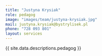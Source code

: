 ```yaml
---
title: "Justyna Krysiak"
role: pedagog
image: "images/team/justyna-krysiak.jpg"
mail: justyna.krysiak@bystrylisek.pl
phone: "728 093 801"
layout: services
---
```


{{ site.data.descriptions.pedagog }}
